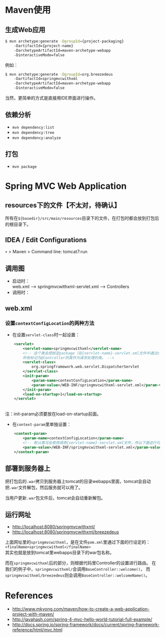 
# Maven使用

## 生成Web应用
```bash
$ mvn archetype:generate -DgroupId={project-packaging}
	-DartifactId={project-name}
	-DarchetypeArtifactId=maven-archetype-webapp
	-DinteractiveMode=false
```

例如：
```bash
$ mvn archetype:generate -DgroupId=org.breezedeus
	-DartifactId=springmvcwithxml
	-DarchetypeArtifactId=maven-archetype-webapp
	-DinteractiveMode=false
```

当然，更简单的方式是直接用IDE界面进行操作。

## 依赖分析
* `mvn dependency:list`
* `mvn dependency:tree`
* `mvn dependency:analyze`

## 打包
* `mvn package`

# Spring MVC Web Application


## resources下的文件【不太对，待确认】
所有在`${basedir}/src/main/resources`目录下的文件，在打包时都会放到打包后的根目录下。

## IDEA / Edit Configurations
`+` > Maven > Command line: tomcat7:run

## 调用图

* 启动时：<br>
web.xml --> springmvcwithxml-servlet.xml --> Controllers
* 调用时：<br>

## web.xml
### 设置`contextConfigLocation`的两种方法

* 在设置`servlet-class`时一起设置：
```xml
    <servlet>
        <servlet-name>springmvcwithxml</servlet-name>
        <!-- 这个类会把给定package（在{servlet-name}-servlet.xml文件中通过context:component-scan指定）内
        所有标记为@Controller的类作为请求处理的类。 -->
        <servlet-class>
            org.springframework.web.servlet.DispatcherServlet
        </servlet-class>
        <init-param>
            <param-name>contextConfigLocation</param-name>
            <param-value>/WEB-INF/springmvcwithxml-servlet.xml</param-value>
        </init-param>
        <load-on-startup>1</load-on-startup>
    </servlet>
```
<br>注：init-param必须要放在load-on-startup前面。
* 在`context-param`里单独设置：<br>
```xml
    <context-param>
        <param-name>contextConfigLocation</param-name>
        <!-- 默认情况会使用调用{servlet-name}-servlet.xml文件，所以下面这行可以写成：“<param-value></param-value> ”。 -->
        <param-value>/WEB-INF/springmvcwithxml-servlet.xml</param-value>
    </context-param>
```

## 部署到服务器上
把打包后的`.war`拷贝到服务器上tomcat的目录webapps里面，tomcat会自动把`.war`文件解包，然后服务就可以用了。

当用户更新`.war`包文件后，tomcat会自动重新解包。

## 运行网址
* <http://localhost:8080/springmvcwithxml/>
* <http://localhost:8080/springmvcwithxml/breezedeus>

上面网址里的`springmvcwithxml`，是在文件`pom.xml`里通过下面的行设定的：<br>
     `<finalName>springmvcwithxml</finalName>` <br>
其实也就是放到tomcat里webapps目录下的war包名称。

而在`springmvcwithxml`后的部分，则根据代码里Controller的设置进行路由。
在我们的例子中，`springmvcwithxml/`会调用`BaseController::welcome()`，
而`springmvcwithxml/breezedeus`则会调用`BaseController::welcomeName()`。


# References

* <http://www.mkyong.com/maven/how-to-create-a-web-application-project-with-maven/>
* <http://javahash.com/spring-4-mvc-hello-world-tutorial-full-example/>
* <http://docs.spring.io/spring-framework/docs/current/spring-framework-reference/html/mvc.html>